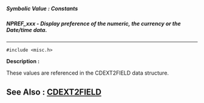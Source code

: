 ##### Symbolic Value : Constants
##### NPREF_xxx - Display preference of the numeric, the currency or the Date/time data.
---
```
#include <misc.h>
```
**Description :**

These values are referenced in the CDEXT2FIELD data structure.

**See Also :**
[CDEXT2FIELD](/domino-c-api-docs/reference/Data/CDEXT2FIELD)
---
